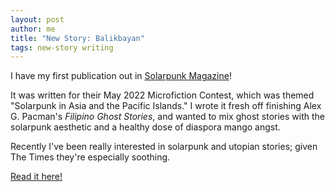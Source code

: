 ```yaml
---
layout: post
author: me
title: "New Story: Balikbayan"
tags: new-story writing
---
```


I have my first publication out in [Solarpunk Magazine](https://solarpunkmagazine.com)!

It was written for their May 2022 Microfiction Contest, which was themed "Solarpunk in Asia and the Pacific Islands." I wrote it fresh off finishing Alex G. Pacman's <em>Filipino Ghost Stories</em>, and wanted to mix ghost stories with the solarpunk aesthetic and a healthy dose of diaspora mango angst.

Recently I've been really interested in solarpunk and utopian stories; given The Times they're especially soothing.

[Read it here!](https://www.patreon.com/join/solarpunkmag/checkout?rid=7989211&redirect_uri=https%3A%2F%2Fwww.patreon.com%2Fposts%2Fearly-access-may-67510295)

